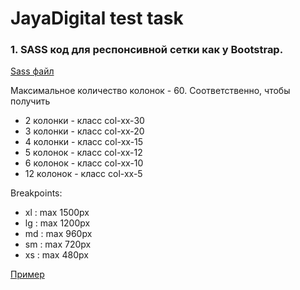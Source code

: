 <h1>JayaDigital test task</h1>

<h3>1. SASS код для респонсивной сетки как у Bootstrap.</h3>

<p>
	<a href="https://github.com/IgorPototskyi/test-JayaDigital/blob/master/app/sass/_grid.sass"
	   target="_blank">Sass файл</a>
</p>

<p>
	Максимальное количество колонок - 60. Соответственно, чтобы получить 
	<ul>
		<li>2 колонки - класс col-xx-30</li>
		<li>3 колонки - класс col-xx-20</li>
		<li>4 колонки - класс col-xx-15</li>
		<li>5 колонок - класс col-xx-12</li>
		<li>6 колонок - класс col-xx-10</li>
		<li>12 колонок - класс col-xx-5</li>
	</ul>
</p>

<p>
	Breakpoints: 
	<ul>
		<li>xl : max 1500px</li>
		<li>lg : max 1200px</li>
		<li>md : max 960px</li>
		<li>sm : max 720px</li>
		<li>xs : max 480px</li>
	</ul>
</p>

<p>
	<a href="https://igorpototskyi.github.io/test-JayaDigital/app/"
	   target="_blank">Пример</a>
</p>


